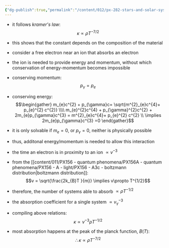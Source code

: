 ```yaml
---
{"dg-publish":true,"permalink":"/content/012/px-282-stars-and-solar-system/term-1-stars/c-stellar-atmosphere/c9-sources-of-opacity/px-282-c9d-free-free-absorption/","noteIcon":"1","created":"2025-08-27T13:14:15.713+01:00","updated":"2025-05-11T18:06:24.000+01:00"}
---
```


- it follows *kramer's law*: 
$$\kappa \propto \rho T^{- 7/2}$$
- this shows that the constant depends on the composition of the material
- consider a free electron near an ion that absorbs an electron
- the ion is needed to provide energy and momentum, without which conservation of energy-momentum becomes impossible

- conserving momentum:
$$p_{\gamma}= p_{e}$$
- conserving energy:
$$\begin{gather}
 m_{e}c^{2} + p_{\gamma}c= \sqrt{m^{2}_{e}c^{4}+ p_{e}^{2} c^{2}} \\\\
 m_{e}^{2}c^{4} + p_{\gamma}^{2}c^{2} + 2m_{e}p_{\gamma}c^{3} = m^{2}_{e}c^{4}+ p_{e}^{2} c^{2} \\
\implies 2m_{e}p_{\gamma}c^{3} =0
\end{gather}$$
- it is only solvable if $m_{e}=0$, or $p_{\gamma}=0$, neither is physically possible
- thus, additonal energy/momentum is needed to allow this interaction

- the time an electron is in proximity to an ion $\propto v^{-3}$
- from the [[content/011/PX156 - quantum phenomena/PX156A - quantum phenomena/PX156 - A - light/PX156 - A3c - boltzmann distribution\|boltzmann distribution]]: 
$$v = \sqrt{\frac{2k_{B}T }{m}} \implies v\propto T^{1/2}$$
- therefore, the number of systems able to absorb $\propto \rho T^{-1/2}$
- the absorption coefficient for a single system $\propto v_\gamma^{-3}$
- compiling above relations:
$$\kappa \propto v^{-3}\rho T^{-1/2}$$
- most absorption happens at the peak of the planck function, $B(T):$
$$\therefore \kappa \propto \rho T^{-7/2}$$
